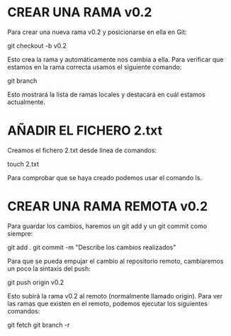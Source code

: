 # CREAR UNA RAMA  v0.2

Para crear una nueva rama v0.2 y posicionarse en ella en Git:

git checkout -b v0.2

Esto crea la rama y automáticamente nos cambia a ella.
Para verificar que estamos en la rama correcta usamos el siguiente comando:

git branch

Esto mostrará la lista de ramas locales y destacará en cuál estamos actualmente.

# AÑADIR  EL FICHERO 2.txt

Creamos el fichero 2.txt desde línea de comandos:

touch 2.txt

Para comprobar que se haya creado podemos usar el comando ls.

# CREAR UNA RAMA REMOTA v0.2

Para guardar los cambios, haremos un git add y un git commit como siempre:

git add .
git commit -m "Describe los cambios realizados"

Para que se pueda empujar el cambio al repositorio remoto, cambiaremos un poco la
sintaxis del push:

git push origin v0.2

Esto subirá la rama v0.2 al remoto (normalmente llamado origin). Para ver las ramas que existen en el remoto, podemos ejecutar los siguientes comandos:

git fetch
git branch -r

